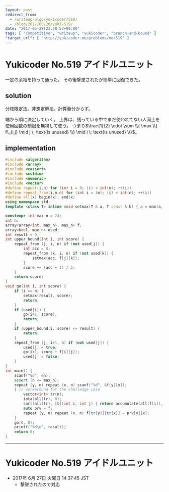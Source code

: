 ```yaml
---
layout: post
redirect_from:
  - /writeup/algo/yukicoder/519/
  - /blog/2017/05/28/yuki-519/
date: "2017-05-28T23:58:57+09:00"
tags: [ "competitive", "writeup", "yukicoder", "branch-and-bound" ]
"target_url": [ "http://yukicoder.me/problems/no/519" ]
---
```


# Yukicoder No.519 アイドルユニット

一定の余裕を持って通った。
その後撃墜されたが簡単に回復できた。

## solution

分枝限定法。非想定解法。計算量分からず。

端から順に決定していく。
上界は、残っている中でまだ使われてない人同士を使用回数の制限を無視して使う。
つまり$\frac{1}{2} \cdot \sum \\{ \max \\{ f\_{i,j} \mid j \; \text{is unused} \\} \mid i \; \text{is unused} \\}$。

## implementation

``` c++
#include <algorithm>
#include <array>
#include <cassert>
#include <cstdio>
#include <numeric>
#include <vector>
#define repeat(i,n) for (int i = 0; (i) < int(n); ++(i))
#define repeat_from(i,m,n) for (int i = (m); (i) < int(n); ++(i))
#define all(x) begin(x), end(x)
using namespace std;
template <class T> inline void setmax(T & a, T const & b) { a = max(a, b); }

constexpr int max_n = 24;
int n;
array<array<int, max_n>, max_n> f;
array<bool, max_n> used;
int result = 0;
int upper_bound(int i, int score) {
    repeat_from (j, i, n) if (not used[j]) {
        int acc = 0;
        repeat_from (k, i, n) if (not used[k]) {
            setmax(acc, f[j][k]);
        }
        score += (acc + 1) / 2;
    }
    return score;
}
void go(int i, int score) {
    if (i == n) {
        setmax(result, score);
        return;
    }
    if (used[i]) {
        go(i+1, score);
        return;
    }
    if (upper_bound(i, score) <= result) {
        return;
    }
    repeat_from (j, i+1, n) if (not used[j]) {
        used[j] = true;
        go(i+1, score + f[i][j]);
        used[j] = false;
    }
}
int main() {
    scanf("%d", &n);
    assert (n <= max_n);
    repeat (y, n) repeat (x, n) scanf("%d", &f[y][x]);
    { // workaround for the challenge case
        vector<int> tr(n);
        iota(all(tr), 0);
        sort(all(tr), [&](int i, int j) { return accumulate(all(f[i]), 0) > accumulate(all(f[j]), 0); });
        auto prv = f;
        repeat (y, n) repeat (x, n) f[tr[y]][tr[x]] = prv[y][x];
    }
    go(0, 0);
    printf("%d\n", result);
    return 0;
}
```

---

# Yukicoder No.519 アイドルユニット

-   2017年  6月 27日 火曜日 14:37:45 JST
    -   撃墜されたので対応
